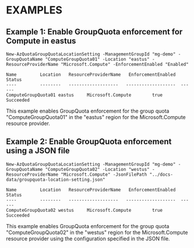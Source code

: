 # EXAMPLES

## Example 1: Enable GroupQuota enforcement for Compute in eastus
```
New-AzQuotaGroupQuotaLocationSetting -ManagementGroupId "mg-demo" -GroupQuotaName "ComputeGroupQuota01" -Location "eastus" -ResourceProviderName "Microsoft.Compute" -EnforcementEnabled "Enabled"
```

```output
Name         Location   ResourceProviderName   EnforcementEnabled   Status
----         --------   -------------------   -------------------  ------
ComputeGroupQuota01 eastus     Microsoft.Compute        true                 Succeeded
```

This example enables GroupQuota enforcement for the group quota "ComputeGroupQuota01" in the "eastus" region for the Microsoft.Compute resource provider.

## Example 2: Enable GroupQuota enforcement using a JSON file
```
New-AzQuotaGroupQuotaLocationSetting -ManagementGroupId "mg-demo" -GroupQuotaName "ComputeGroupQuota02" -Location "westus" -ResourceProviderName "Microsoft.Compute" -JsonFilePath "../docs-data/groupquota-location-setting.json"
```

```output
Name         Location   ResourceProviderName   EnforcementEnabled   Status
----         --------   -------------------   -------------------  ------
ComputeGroupQuota02 westus     Microsoft.Compute        true                 Succeeded
```

This example enables GroupQuota enforcement for the group quota "ComputeGroupQuota02" in the "westus" region for the Microsoft.Compute resource provider using the configuration specified in the JSON file.

